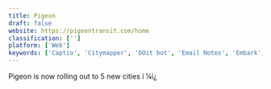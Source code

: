 ```yaml
---
title: Pigeon
draft: false 
website: https://pigeontransit.com/home
classification: ['']
platform: ['Web']
keywords: ['Captio', 'Citymapper', 'DOit bot', 'Email Notes', 'Embark', 'Jot', 'Jotbox', 'Mail to Self', 'Napkin Note', 'New York Teleport', 'Noto', 'Read on Mail', 'Reminder', 'SendToEmail', 'Slapshot', 'Teleport: Startup Cities', 'Tickey', 'Transit', 'Tripjay', 'Uber Transit', 'Wonder', 'fwrdto.me', 'streetcar.live']
---
```

Pigeon is now rolling out to 5 new cities í ¼í¿